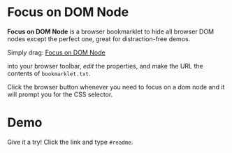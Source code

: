 # Focus on DOM Node

**Focus on DOM Node** is a browser bookmarklet to hide all browser DOM nodes except the perfect one, great for distraction-free demos.

Simply drag: <a href="#">Focus on DOM Node</a> 

into your browser toolbar, *edit* the properties, and make the URL the contents of `bookmarklet.txt`. 

Click the browser button whenever you need to focus on a dom node and it will prompt you for the CSS selector.

# Demo

Give it a try! Click the link and type `#readme`.
